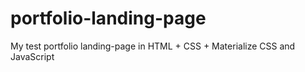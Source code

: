 # portfolio-landing-page
My test portfolio landing-page in HTML + CSS + Materialize CSS and JavaScript
